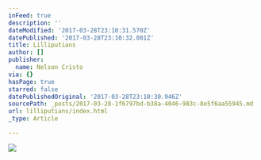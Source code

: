 ```yaml
---
inFeed: true
description: ''
dateModified: '2017-03-28T23:10:31.570Z'
datePublished: '2017-03-28T23:10:32.081Z'
title: Lilliputians
author: []
publisher:
  name: Nelson Cristo
via: {}
hasPage: true
starred: false
datePublishedOriginal: '2017-03-28T23:10:30.946Z'
sourcePath: _posts/2017-03-28-1f6797bd-b38a-4046-983c-8e5f6aa55945.md
url: lilliputians/index.html
_type: Article

---
```

![](https://the-grid-user-content.s3-us-west-2.amazonaws.com/3a5b520b-7be4-4a1e-a39d-a6cf6b50a9d4.jpg)